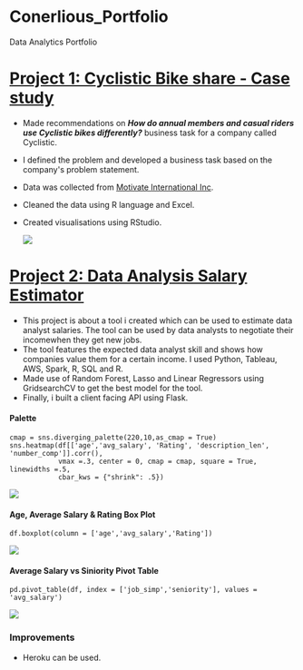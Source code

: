 # Conerlious_Portfolio
Data Analytics Portfolio

# [Project 1: Cyclistic Bike share - Case study](https://rpubs.com/Corny26Saga/871934) 
* Made recommendations on _**How do annual members and casual riders use Cyclistic bikes differently?**_ business task for a company called Cyclistic. 
* I defined the problem and developed a business task based on the company's problem statement. 
* Data was collected from [Motivate International Inc](https://divvy-tripdata.s3.amazonaws.com/index.html). 
* Cleaned the data using R language and Excel. 
* Created visualisations using RStudio. 

    ![](https://imgur.com/BMzgXmI)

    
    

# [Project 2: Data Analysis Salary Estimator](https://saco1621.github.io/da_salary_proj/)
* This project is about a tool i created which can be used to estimate data analyst salaries. The tool can be used by data analysts to negotiate their incomewhen they get new jobs.
* The tool features the expected data analyst skill and shows how companies value them for a certain income. I used Python, Tableau, AWS, Spark, R, SQL and R.
* Made use of Random Forest, Lasso and Linear Regressors using GridsearchCV to get the best model for the tool. 
* Finally, i built a client facing API using Flask. 


#### Palette
```{r}
cmap = sns.diverging_palette(220,10,as_cmap = True)
sns.heatmap(df[['age','avg_salary', 'Rating', 'description_len', 'number_comp']].corr(),
            vmax =.3, center = 0, cmap = cmap, square = True, linewidths =.5, 
            cbar_kws = {"shrink": .5})
```

  
  ![](https://imgur.com/BMzgXmI)

#### Age, Average Salary & Rating Box Plot
```{r}
df.boxplot(column = ['age','avg_salary','Rating'])
```

  ![](https://imgur.com/LH6df3C)

#### Average Salary vs Siniority Pivot Table
```{r}
pd.pivot_table(df, index = ['job_simp','seniority'], values = 'avg_salary')
```
  ![](https://imgur.com/JkGegIy)

### Improvements

* Heroku can be used. 
